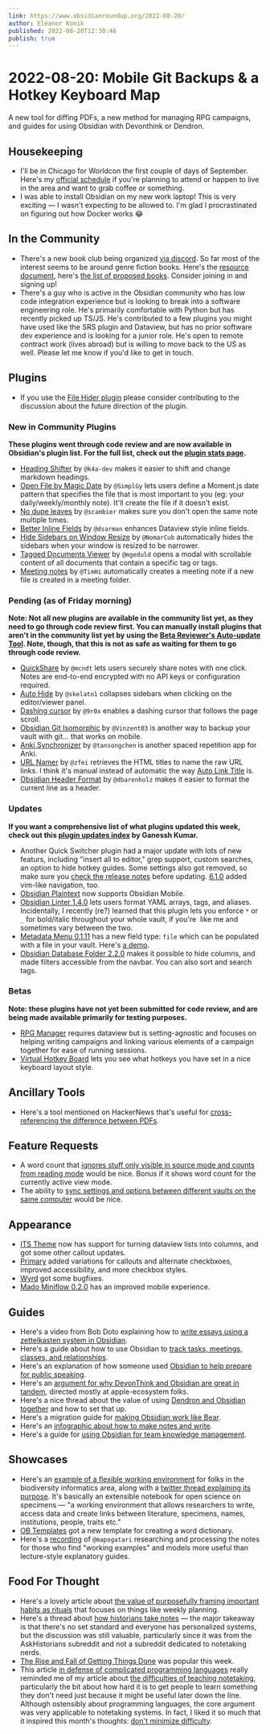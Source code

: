 ```yaml
---
link: https://www.obsidianroundup.org/2022-08-20/
author: Eleanor Konik
published: 2022-08-20T12:30:46
publish: true
---
```


# 2022-08-20: Mobile Git Backups & a Hotkey Keyboard Map
A new tool for diffing PDFs, a new method for managing RPG campaigns, and guides for using Obsidian with Devonthink or Dendron.

## Housekeeping

* I'll be in Chicago for Worldcon the first couple of days of September. Here's my [official schedule](https://newsletter.eleanorkonik.com/chicon-2022-schedule/) if you're planning to attend or happen to live in the area and want to grab coffee or something.
* I was able to install Obsidian on my new work laptop! This is very exciting — I wasn't expecting to be allowed to. I'm glad I procrastinated on figuring out how Docker works 😂

## In the Community

* There's a new book club being organized [via discord](https://discord.com/channels/686053708261228577/700466324840775831/1009112156064718951). So far most of the interest seems to be around genre fiction books. Here's the [resource document](https://docs.google.com/document/d/1Tltglt-UGwsqo2PAlcJGK4LwgGocHiUhV3GrPo6BiZs/edit), here's [the list of proposed books](https://docs.google.com/spreadsheets/d/1JthB7H9yfa-w4ksTIQGz72IxPEZqDpjI_jsRtV2c74w/edit?usp=sharing). Consider joining in and signing up!
* There's a guy who is active in the Obsidian community who has low code integration experience but is looking to break into a software engineering role. He's primarily comfortable with Python but has recently picked up TS/JS. He's contributed to a few plugins you might have used like the SRS plugin and Dataview, but has no prior software dev experience and is looking for a junior role. He's open to remote contract work (lives abroad) but is willing to move back to the US as well. Please let me know if you'd like to get in touch.

## Plugins

* If you use the [File Hider plugin](https://github.com/Oliver-Akins/file-hider/discussions/19) please consider contributing to the discussion about the future direction of the plugin.

### New in Community Plugins

__These plugins went through code review and are now available in Obsidian's plugin list. For the full list, check out the [plugin stats page](https://obsidian-plugin-stats.vercel.app/new).__

* [Heading Shifter](https://github.com/k4a-dev/obsidian-heading-shifter) by `@k4a-dev` makes it easier to shift and change markdown headings.
* [Open File by Magic Date](https://github.com/SimplGy/obsidian-open-file-by-magic-date) by `@SimplGy` lets users define a Moment.js date pattern that specifies the file that is most important to you (eg: your daily/weekly/monthly note). It'll create the file if it doesn't exist.
* [No dupe leaves](https://github.com/scambier/obsidian-no-dupe-leaves) by `@scambier` makes sure you don't open the same note multiple times.
* [Better Inline Fields](https://github.com/dsarman/better-inline-fields) by `@dsarman` enhances Dataview style inline fields.
* [Hide Sidebars on Window Resize](https://github.com/NomarCub/obsidian-hide-sidebars-on-window-resize) by `@NomarCub` automatically hides the sidebars when your window is resized to be narrower.
* [Tagged Documents Viewer](https://github.com/mgeduld/obsidian-tagged-documents-viewer) by `@mgeduld` opens a modal with scrollable content of all documents that contain a specific tag or tags.
* [Meeting notes](https://github.com/TimHi/obsidian-meeting-notes) by `@TimHi` automatically creates a meeting note if a new file is created in a meeting folder.

### Pending (as of Friday morning)

__Note: Not all new plugins are available in the community list yet, as they need to go through code review first. You can manually install plugins that aren't in the community list yet by using the [Beta Reviewer's Auto-update Tool](https://github.com/TfTHacker/obsidian42-brat). Note, though, that this is not as safe as waiting for them to go through code review.__

* [QuickShare](https://github.com/mcndt/obsidian-quickshare) by `@mcndt` lets users securely share notes with one click. Notes are end-to-end encrypted with no API keys or configuration required.
* [Auto Hide](https://github.com/skelato1/obsidian-auto-hide) by `@skelato1` collapses sidebars when clicking on the editor/viewer panel.
* [Dashing cursor](https://github.com/9r0x/obsidian-dashing-cursor) by `@9r0x` enables a dashing cursor that follows the page scroll.
* [Obsidian Git Isomorphic](https://github.com/Vinzent03/obsidian-git-isomorphic) by `@Vinzent03` is another way to backup your vault with git... that works on mobile.
* [Anki Synchronizer](https://github.com/tansongchen/obsidian-anki-synchronizer) by `@tansongchen` is another spaced repetition app for Anki.
* [URL Namer](https://github.com/zfei/obsidian-url-namer) by `@zfei` retrieves the HTML titles to name the raw URL links. I think it's manual instead of automatic the way [Auto Link Title](https://github.com/zolrath/obsidian-auto-link-title) is.
* [Obsidian Header Format](https://github.com/dbarenholz/obsidian-headerformat) by `@dbarenholz` makes it easier to format the current line as a header.

### Updates

__If you want a comprehensive list of what plugins updated this week, check out this [plugin updates index](https://obsidian-plugin-stats.vercel.app/updates) by Ganessh Kumar.__

* Another Quick Switcher plugin had a major update with lots of new featurs, including "insert all to editor," grep support, custom searches, an option to hide hotkey guides. Some settings also got removed, so make sure you [check the release notes](https://github.com/tadashi-aikawa/obsidian-another-quick-switcher/releases/tag/6.0.0) before updating. [6.1.0](https://github.com/tadashi-aikawa/obsidian-another-quick-switcher/releases/tag/6.1.0) added vim-like navigation, too.
* [Obsidian Plaintext](https://github.com/dbarenholz/obsidian-plaintext) now supports Obsidian Mobile.
* [Obsidian Linter 1.4.0](https://github.com/platers/obsidian-linter/releases/tag/1.4.0.) lets users format YAML arrays, tags, and aliases. Incidentally, I recently (re?) learned that this plugin lets you enforce `*` or `_` for bold/italic throughout your whole vault, if you're  like me and sometimes vary between the two.
* [Metadata Menu 0.1.11](https://github.com/mdelobelle/metadatamenu) has a new field type: `file` which can be populated with a file in your vault. Here's [a demo](https://youtu.be/sYudigxPEnY).
* [Obsidian Database Folder 2.2.0](https://github.com/RafaelGB/obsidian-db-folder/releases/tag/2.2.0) makes it possible to hide columns, and made filters accessible from the navbar. You can also sort and search tags.

### Betas

__Note: these plugins have not yet been submitted for code review, and are being made available primarily for testing purposes.__

* [RPG Manager](https://github.com/carlonicora/obsidian-rpg-manager) requires dataview but is setting-agnostic and focuses on helping writing campaigns and linking various elements of a campaign together for ease of running sessions.
* [Virtual Hotkey Board](https://github.com/Quorafind/Obsidian-Virtual-Hotkey-Keyboard/releases/tag/1.1.2) lets you see what hotkeys you have set in a nice keyboard layout style.

## Ancillary Tools

* Here's a tool mentioned on HackerNews that's useful for [cross-referencing the difference between PDFs](https://news.ycombinator.com/item?id=32353479).

## Feature Requests

* A word count that [ignores stuff only visible in source mode and counts from reading mode](https://forum.obsidian.md/t/word-count-based-on-preview-text-not-editor-text/4758) would be nice. Bonus if it shows word count for the currently active view mode.
* The ability to [sync settings and options between different vaults on the same computer](https://forum.obsidian.md/t/option-to-sync-settings-themes-and-plugins-across-multiple-vaults/41789?u=synchronicity) would be nice.

## Appearance

* [ITS Theme](https://forum.obsidian.md/t/theme-its-dark-light-theme/12838/169) now has support for turning dataview lists into columns, and got some other callout updates.
* [Primary](https://github.com/ceciliamay/obsidianmd-theme-primary/releases/tag/v.1.4.8) added variations for callouts and alternate checkbxoes, improved accessibility, and more checkbox styles.
* [Wyrd](https://github.com/curio-heart/obsidian-wyrd/releases/tag/v0.3.4) got some bugfixes.
* [Mado Miniflow 0.2.0](https://github.com/hydescarf/Obsidian-Theme-Mado-Miniflow/releases/tag/v0.2.0) has an improved mobile experience.

## Guides

* Here's a video from Bob Doto explaining how to [write essays using a zettelkasten system in Obsidian](https://youtu.be/9OUn2-h6oVc).
* Here's a guide about how to use Obsidian to [track tasks, meetings, classes, and relationships](https://twelvetables.blog/taking-notes-with-obsidian/).
* Here's an explanation of how someone used [Obsidian to help prepare for public speaking](https://realhardman.medium.com/public-speaking-a-nightmare-unlock-excellence-with-the-awesome-obsidian-4246f3022d27).
* Here's an [argument for why DevonThink and Obsidian are great in tandem](https://simontheak.medium.com/why-i-use-both-devonthink-and-obsidian-to-manage-my-content-8f76490ee295), directed mostly at apple-ecosystem folks.
* Here's a nice thread about the value of using [Dendron and Obsidian together](https://twitter.com/aadimator/status/1558435103990218753) and how to set that up.
* Here's a migration guide for [making Obsidian work like Bear](https://www.reddit.com/r/ObsidianMD/comments/wrs5wi/bear_minimum_obsidian/).
* Here's an [infographic about how to make notes and write](https://www.reddit.com/r/ObsidianMD/comments/ws3vk8/my_visualization_of_the_making_notes_portion_of/).
* Here's a guide for [using Obsidian for team knowledge management](https://medium.com/@ensleytan/using-obsidian-for-group-km-145646068cd7).

## Showcases

* Here's an [example of a flexible working environment](https://echinopscis.github.io/) for folks in the biodiversity informatics area, along with a [twitter thread explaining its purpose](https://twitter.com/nickynicolson/status/1559524647175086081). It's basically an extensible notebook for open science on specimens — "a working environment that allows researchers to write, access data and create links between literature, specimens, names, institutions, people, traits etc."
* [OB Templates](https://github.com/llZektorll/OB_Template) got a new template for creating a word dictionary.
* Here's a [recording](https://www.youtube.com/watch?v=zCbXERZf8vM) of `@mapogatari` researching and processing the notes for those who find "working examples" and models more useful than lecture-style explanatory guides.

## Food For Thought

* Here's a lovely article about [the value of purposefully framing important habits as rituals](https://leisureguy.wordpress.com/2017/03/27/reprise-of-coveys-7-habits/) that focuses on things like weekly planning.
* Here's a thread about [how historians take notes](https://www.reddit.com/r/AskHistorians/comments/wlu8df/how_historians_take_notes_when_working_with/) — the major takeaway is that there's no set standard and everyone has personalized systems, but the discussion was still valuable, particularly since it was from the AskHistorians subreddit and not a subreddit dedicated to notetaking nerds.
* [The Rise and Fall of Getting Things Done](https://www.newyorker.com/tech/annals-of-technology/the-rise-and-fall-of-getting-things-done) was popular this week.
* This article [in defense of complicated programming languages](https://viralinstruction.com/posts/defense/) really reminded me of my article about [the difficulties of teaching notetaking](https://www.obsidianroundup.org/the-difficulties-of-teaching-notetaking/), particularly the bit about how hard it is to get people to learn something they don't need just because it might be useful later down the line. Although ostensibly about programming languages, the core argument was very applicable to notetaking systems. In fact, I liked it so much that it inspired this month's thoughts: [don't minimize difficulty](https://www.obsidianroundup.org/dont-minimize-difficulty/).
